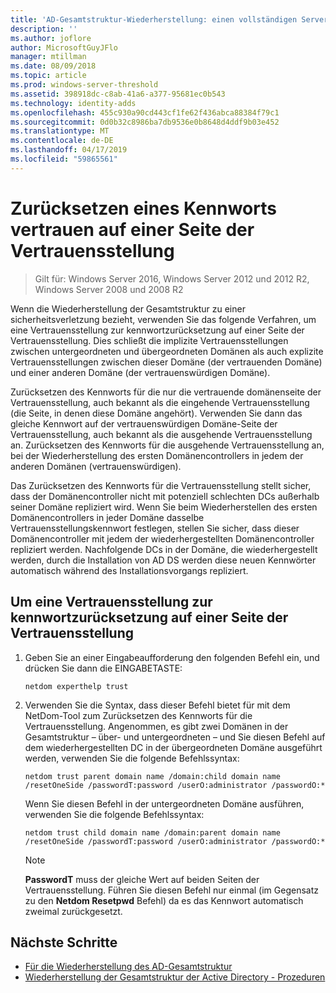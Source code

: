 ```yaml
---
title: 'AD-Gesamtstruktur-Wiederherstellung: einen vollständigen Server sichern'
description: ''
ms.author: joflore
author: MicrosoftGuyJFlo
manager: mtillman
ms.date: 08/09/2018
ms.topic: article
ms.prod: windows-server-threshold
ms.assetid: 398918dc-c8ab-41a6-a377-95681ec0b543
ms.technology: identity-adds
ms.openlocfilehash: 455c930a90cd443cf1fe62f436abca88384f79c1
ms.sourcegitcommit: 0d0b32c8986ba7db9536e0b8648d4ddf9b03e452
ms.translationtype: MT
ms.contentlocale: de-DE
ms.lasthandoff: 04/17/2019
ms.locfileid: "59865561"
---
```

# <a name="resetting-a-trust-password-on-one-side-of-the-trust"></a>Zurücksetzen eines Kennworts vertrauen auf einer Seite der Vertrauensstellung  

>Gilt für: Windows Server 2016, Windows Server 2012 und 2012 R2, Windows Server 2008 und 2008 R2

 Wenn die Wiederherstellung der Gesamtstruktur zu einer sicherheitsverletzung bezieht, verwenden Sie das folgende Verfahren, um eine Vertrauensstellung zur kennwortzurücksetzung auf einer Seite der Vertrauensstellung. Dies schließt die implizite Vertrauensstellungen zwischen untergeordneten und übergeordneten Domänen als auch explizite Vertrauensstellungen zwischen dieser Domäne (der vertrauenden Domäne) und einer anderen Domäne (der vertrauenswürdigen Domäne). 
  
 Zurücksetzen des Kennworts für die nur die vertrauende domänenseite der Vertrauensstellung, auch bekannt als die eingehende Vertrauensstellung (die Seite, in denen diese Domäne angehört). Verwenden Sie dann das gleiche Kennwort auf der vertrauenswürdigen Domäne-Seite der Vertrauensstellung, auch bekannt als die ausgehende Vertrauensstellung an. Zurücksetzen des Kennworts für die ausgehende Vertrauensstellung an, bei der Wiederherstellung des ersten Domänencontrollers in jedem der anderen Domänen (vertrauenswürdigen). 
  
 Das Zurücksetzen des Kennworts für die Vertrauensstellung stellt sicher, dass der Domänencontroller nicht mit potenziell schlechten DCs außerhalb seiner Domäne repliziert wird. Wenn Sie beim Wiederherstellen des ersten Domänencontrollers in jeder Domäne dasselbe Vertrauensstellungskennwort festlegen, stellen Sie sicher, dass dieser Domänencontroller mit jedem der wiederhergestellten Domänencontroller repliziert werden. Nachfolgende DCs in der Domäne, die wiederhergestellt werden, durch die Installation von AD DS werden diese neuen Kennwörter automatisch während des Installationsvorgangs repliziert. 
  
## <a name="to-reset-a-trust-password-on-one-side-of-the-trust"></a>Um eine Vertrauensstellung zur kennwortzurücksetzung auf einer Seite der Vertrauensstellung  
  
1. Geben Sie an einer Eingabeaufforderung den folgenden Befehl ein, und drücken Sie dann die EINGABETASTE:  

   ```  
   netdom experthelp trust  
   ```  
  
2. Verwenden Sie die Syntax, dass dieser Befehl bietet für mit dem NetDom-Tool zum Zurücksetzen des Kennworts für die Vertrauensstellung.
   Angenommen, es gibt zwei Domänen in der Gesamtstruktur – über- und untergeordneten – und Sie diesen Befehl auf dem wiederhergestellten DC in der übergeordneten Domäne ausgeführt werden, verwenden Sie die folgende Befehlssyntax:  

   ```  
   netdom trust parent domain name /domain:child domain name /resetOneSide /passwordT:password /userO:administrator /passwordO:*  
   ```  

   Wenn Sie diesen Befehl in der untergeordneten Domäne ausführen, verwenden Sie die folgende Befehlssyntax:  

   ```  
   netdom trust child domain name /domain:parent domain name /resetOneSide /passwordT:password /userO:administrator /passwordO:*  
   ```  

   > [!NOTE]
   > **PasswordT** muss der gleiche Wert auf beiden Seiten der Vertrauensstellung. Führen Sie diesen Befehl nur einmal (im Gegensatz zu den **Netdom Resetpwd** Befehl) da es das Kennwort automatisch zweimal zurückgesetzt. 
  
## <a name="next-steps"></a>Nächste Schritte

- [Für die Wiederherstellung des AD-Gesamtstruktur](AD-Forest-Recovery-Guide.md)
- [Wiederherstellung der Gesamtstruktur der Active Directory - Prozeduren](AD-Forest-Recovery-Procedures.md)
